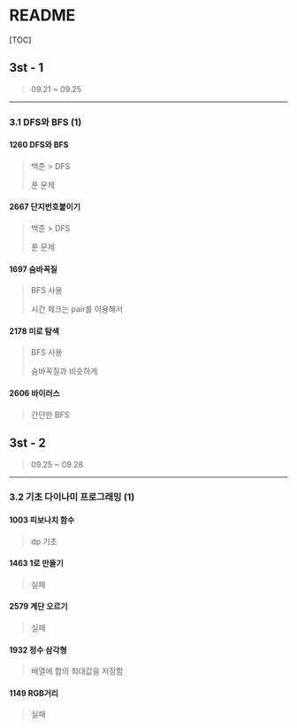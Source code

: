 # README

[TOC]

## 3st - 1



> 09.21 ~ 09.25



---

### 3.1 DFS와 BFS (1)



#### 1260 DFS와 BFS

> 백준 > DFS
>
> 푼 문제



#### 2667 단지번호붙이기

> 백준 > DFS
>
> 푼 문제



#### 1697 숨바꼭질

> BFS 사용
>
> 시간 체크는 pair를 이용해서



#### 2178 미로 탐색

> BFS 사용
>
> 숨바꼭질과 비슷하게



#### 2606 바이러스

> 간단한 BFS





## 3st - 2



> 09.25 ~ 09.28



---

### 3.2 기초 다이나미 프로그래밍 (1)



#### 1003 피보나치 함수

> dp 기초



#### 1463 1로 만들기

> 실패



#### 2579 계단 오르기

> 실패



#### 1932 정수 삼각형

> 배열에 합의 최대값을 저장함



#### 1149 RGB거리

> 실패